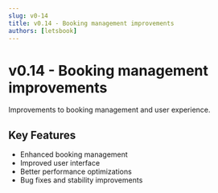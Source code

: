 ```yaml
---
slug: v0-14
title: v0.14 - Booking management improvements
authors: [letsbook]
---
```


# v0.14 - Booking management improvements

Improvements to booking management and user experience.

## Key Features

- Enhanced booking management
- Improved user interface
- Better performance optimizations
- Bug fixes and stability improvements

